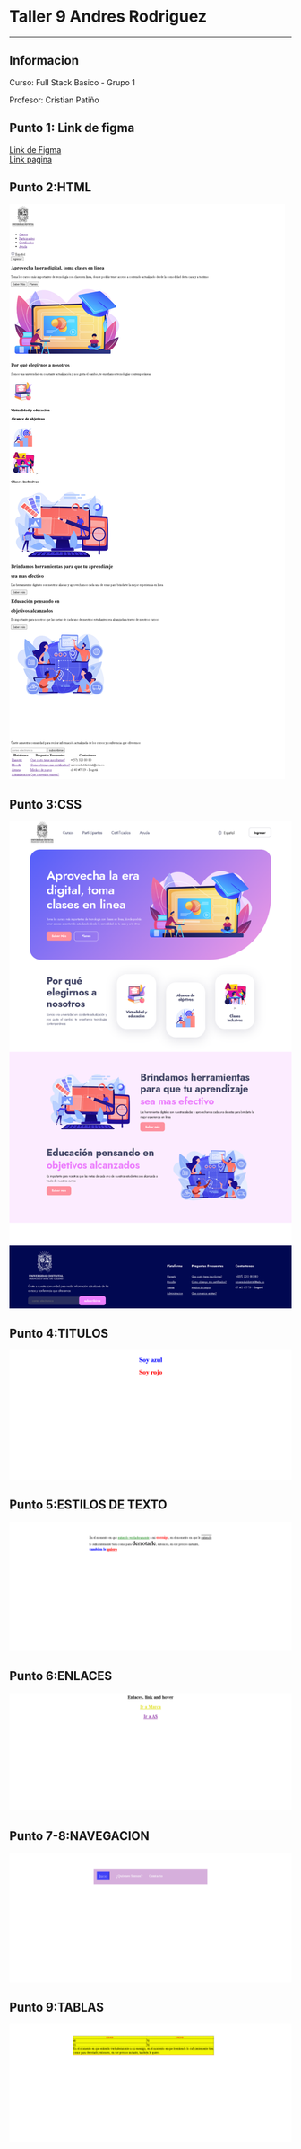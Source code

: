 <h1>Taller 9 Andres Rodriguez</h1>
<hr>

<h2>Informacion</h2>
<p>Curso: Full Stack Basico -
Grupo 1<p>
<p>Profesor: Cristian Patiño 

<h2>Punto 1: Link de figma</h2>
<a href="https://www.figma.com/file/rcfAXrThQL81DQv7RkU2j2/Ricardo-Andres-Rodriguez-Mendez-Exercise-figma?type=design&node-id=0-1&t=cQZkDbmCK8makycp-0" target="_blank">Link de Figma</a>

<br>
<a href="https://94andresrodriguez.github.io/taller-9-full-stack/">Link pagina</a>

<h2>Punto 2:HTML</h2>
<img src="./public/images/html.png" alt="html">

<h2>Punto 3:CSS</h2>
<img src="./public/images/html-css.png" alt="css">

<h2>Punto 4:TITULOS</h2>
<img src="./public/images/p-4html-css.png" alt="css">

<h2>Punto 5:ESTILOS DE TEXTO</h2>
<img src="./public/images/p-5html-css.png" alt="css">

<h2>Punto 6:ENLACES</h2>
<img src="./public/images/p-6html-css.png" alt="css">

<h2>Punto 7-8:NAVEGACION</h2>
<img src="./public/images/p-7-8html-css.png" alt="css">

<h2>Punto 9:TABLAS</h2>
<img src="./public/images/p-9html-css.png" alt="css">